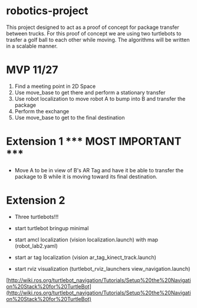 # robotics-project
This project designed to act as a proof of concept for package transfer between trucks. For this proof of concept we are using two turtlebots to trasfer a golf ball to each other while moving. The algorithms will be written in a scalable manner.

# MVP 11/27

1. Find a meeting point in 2D Space
2. Use move_base to get there and perform a stationary transfer
3. Use robot localization to move robot A to bump into B and transfer the package
4. Perform the exchange
5. Use move_base to get to the final destination

# Extension 1 *** MOST IMPORTANT ***

- Move A to be in view of B's AR Tag and have it be able to transfer the package to B while it is moving toward its final destination.

# Extension 2 

- Three turtlebots!!!

- start turtlebot bringup minimal
- start amcl localization (vision localization.launch) with map (robot\_lab2.yaml)
- start ar tag localization (vision ar_tag_kinect_track.launch)
- start rviz visualization (turtlebot_rviz_launchers view_navigation.launch)

[http://wiki.ros.org/turtlebot_navigation/Tutorials/Setup%20the%20Navigation%20Stack%20for%20TurtleBot](http://wiki.ros.org/turtlebot_navigation/Tutorials/Setup%20the%20Navigation%20Stack%20for%20TurtleBot)
